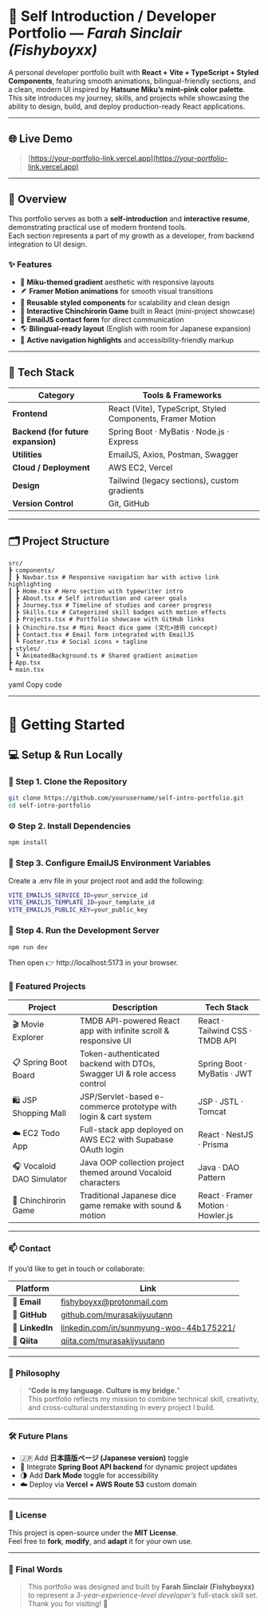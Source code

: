 # 🌸 Self Introduction / Developer Portfolio — *Farah Sinclair (Fishyboyxx)*

A personal developer portfolio built with **React + Vite + TypeScript + Styled Components**, featuring smooth animations, bilingual-friendly sections, and a clean, modern UI inspired by **Hatsune Miku’s mint–pink color palette**.  
This site introduces my journey, skills, and projects while showcasing the ability to design, build, and deploy production-ready React applications.

---

## 🌐 Live Demo
> [https://your-portfolio-link.vercel.app](https://your-portfolio-link.vercel.app)

---

## 🧭 Overview

This portfolio serves as both a **self-introduction** and **interactive resume**, demonstrating practical use of modern frontend tools.  
Each section represents a part of my growth as a developer, from backend integration to UI design.

### ✨ Features
- 🎨 **Miku-themed gradient** aesthetic with responsive layouts  
- 🪶 **Framer Motion animations** for smooth visual transitions  
- 🧠 **Reusable styled components** for scalability and clean design  
- 🧩 **Interactive Chinchirorin Game** built in React (mini-project showcase)  
- 💬 **EmailJS contact form** for direct communication  
- 🌎 **Bilingual-ready layout** (English with room for Japanese expansion)  
- 🔗 **Active navigation highlights** and accessibility-friendly markup

---

## 🧱 Tech Stack

| Category | Tools & Frameworks |
|-----------|--------------------|
| **Frontend** | React (Vite), TypeScript, Styled Components, Framer Motion |
| **Backend (for future expansion)** | Spring Boot · MyBatis · Node.js · Express |
| **Utilities** | EmailJS, Axios, Postman, Swagger |
| **Cloud / Deployment** | AWS EC2, Vercel |
| **Design** | Tailwind (legacy sections), custom gradients |
| **Version Control** | Git, GitHub |

---

## 🗂️ Project Structure

```
src/
┣ components/
┃ ┣ Navbar.tsx # Responsive navigation bar with active link highlighting
┃ ┣ Home.tsx # Hero section with typewriter intro
┃ ┣ About.tsx # Self introduction and career goals
┃ ┣ Journey.tsx # Timeline of studies and career progress
┃ ┣ Skills.tsx # Categorized skill badges with motion effects
┃ ┣ Projects.tsx # Portfolio showcase with GitHub links
┃ ┣ Chinchiro.tsx # Mini React dice game (文化×技術 concept)
┃ ┣ Contact.tsx # Email form integrated with EmailJS
┃ ┗ Footer.tsx # Social icons + tagline
┣ styles/
┃ ┗ AnimatedBackground.ts # Shared gradient animation
┣ App.tsx
┗ main.tsx
```


yaml
Copy code

---

# 🚀 Getting Started

## 💻 Setup & Run Locally

### 🧩 Step 1. Clone the Repository

```bash
git clone https://github.com/yourusername/self-intro-portfolio.git
cd self-intro-portfolio
```

### ⚙️ Step 2. Install Dependencies

```bash
npm install
```

### 🔐 Step 3. Configure EmailJS Environment Variables

Create a .env file in your project root and add the following:

```bash
VITE_EMAILJS_SERVICE_ID=your_service_id
VITE_EMAILJS_TEMPLATE_ID=your_template_id
VITE_EMAILJS_PUBLIC_KEY=your_public_key
```

### 🚀 Step 4. Run the Development Server
```bash
npm run dev
```

Then open 👉 http://localhost:5173
 in your browser.

### 💼 Featured Projects

| Project | Description | Tech Stack |
|----------|--------------|------------|
| 🎬 Movie Explorer | TMDB API-powered React app with infinite scroll & responsive UI | React · Tailwind CSS · TMDB API |
| 📋 Spring Boot Board | Token-authenticated backend with DTOs, Swagger UI & role access control | Spring Boot · MyBatis · JWT |
| 🛍 JSP Shopping Mall | JSP/Servlet-based e-commerce prototype with login & cart system | JSP · JSTL · Tomcat |
| ☁️ EC2 Todo App | Full-stack app deployed on AWS EC2 with Supabase OAuth login | React · NestJS · Prisma |
| 🎧 Vocaloid DAO Simulator | Java OOP collection project themed around Vocaloid characters | Java · DAO Pattern |
| 🎲 Chinchirorin Game | Traditional Japanese dice game remake with sound & motion | React · Framer Motion · Howler.js |


---

### 📫 Contact

If you’d like to get in touch or collaborate:

| Platform | Link |
|-----------|------|
| 💌 **Email** | [fishyboyxx@protonmail.com](mailto:fishyboyxx@protonmail.com) |
| 🐙 **GitHub** | [github.com/murasakijyuutann](https://github.com/murasakijyuutann) |
| 💼 **LinkedIn** | [linkedin.com/in/sunmyung-woo-44b175221/](https://www.linkedin.com/in/sunmyung-woo-44b175221/e) |
| 🧠 **Qiita** | [qiita.com/murasakijyuutann](https://qiita.com/murasakijyuutann) |

---

### 🧩 Philosophy

> “**Code is my language. Culture is my bridge.**”  
> This portfolio reflects my mission to combine technical skill, creativity,  
> and cross-cultural understanding in every project I build.

---

### 🛠️ Future Plans

- 🇯🇵 Add **日本語版ページ (Japanese version)** toggle  
- 🔗 Integrate **Spring Boot API backend** for dynamic project updates  
- 🌗 Add **Dark Mode** toggle for accessibility  
- ☁️ Deploy via **Vercel + AWS Route 53** custom domain  

---

### 🧾 License

This project is open-source under the **MIT License**.  
Feel free to **fork**, **modify**, and **adapt** it for your own use.

---

### 💬 Final Words

> This portfolio was designed and built by **Farah Sinclair (Fishyboyxx)**  
> to represent a *3-year-experience-level developer’s* full-stack skill set.  
> Thank you for visiting! 🌸

